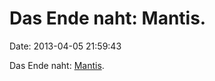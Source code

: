 Das Ende naht: Mantis.
======================

Date: 2013-04-05 21:59:43

Das Ende naht:
[Mantis](http://www.youtube.com/watch?feature=player_embedded&v=1h9Mw-s9mzI).
